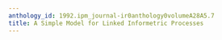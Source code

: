 ```yaml
---
anthology_id: 1992.ipm_journal-ir0anthology0volumeA28A5.7
title: A Simple Model for Linked Informetric Processes
---
```


